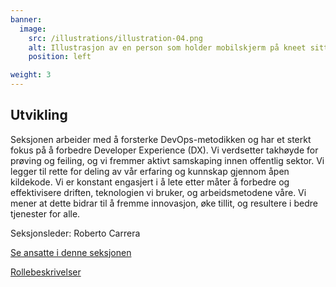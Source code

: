 ```yaml
---
banner:
  image:
    src: /illustrations/illustration-04.png
    alt: Illustrasjon av en person som holder mobilskjerm på kneet sitt
    position: left

weight: 3
---
```


## Utvikling

Seksjonen arbeider med å forsterke DevOps-metodikken og har et sterkt fokus på å forbedre Developer Experience (DX). Vi verdsetter takhøyde for prøving og feiling, og vi fremmer aktivt samskaping innen offentlig sektor. Vi legger til rette for deling av vår erfaring og kunnskap gjennom åpen kildekode. Vi er konstant engasjert i å lete etter måter å forbedre og effektivisere driften, teknologien vi bruker, og arbeidsmetodene våre.
Vi mener at dette bidrar til å fremme innovasjon, øke tillit, og resultere i bedre tjenester for alle.

Seksjonsleder: Roberto Carrera

[Se ansatte i denne seksjonen](https://digdir.sharepoint.com/SitePages/Brukeropple.aspx#utvikling)

[Rollebeskrivelser](https://digdir.sharepoint.com/:f:/r/sites/DigdirDGT/Delte%20dokumenter/Rollebeskrivelser,%20nye,%20Arbeidsomr%C3%A5de/Arbeidsdokumenter%20og%20utg%C3%A5tte%20rollebeskrivelser/Utvikling/Nye%20roller?csf=1&web=1&e=BiZIgE)
